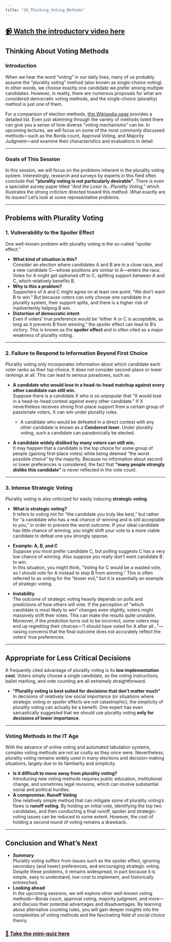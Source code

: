 ```yaml
---
title: "28_Thinking_Voting_Methods"
---
```


## [📹 Watch the introductory video here](https://wsdmoodle.waseda.jp/mod/millvi/view.php?id=5062828)
## Thinking About Voting Methods

### Introduction
When we hear the word “voting” in our daily lives, many of us probably assume the “plurality voting” method (also known as single-choice voting). In other words, we choose exactly one candidate we prefer among multiple candidates. However, in reality, there are numerous proposals for what are considered democratic voting methods, and the single-choice (plurality) method is just one of them.

For a comparison of election methods, [this Wikipedia page](https://en.wikipedia.org/wiki/Comparison_of_voting_rules) provides a detailed list. Even just skimming through the variety of methods listed there can give you a sense of how diverse “voting mechanisms” can be. In upcoming lectures, we will focus on some of the most commonly discussed methods—such as the Borda count, Approval Voting, and Majority Judgment—and examine their characteristics and evaluations in detail.

---

### Goals of This Session
In this session, we will focus on the problems inherent in the plurality voting system. Interestingly, research and surveys by experts in this field often conclude that **“plurality voting is not particularly desirable”**. There is even a specialist survey paper titled “*And the Loser Is…Plurality Voting*,” which illustrates the strong criticism directed toward this method. What exactly are its issues? Let’s look at some representative problems.

---

## Problems with Plurality Voting

### 1. Vulnerability to the Spoiler Effect
One well-known problem with plurality voting is the so-called “spoiler effect.”

- **What kind of situation is this?**  
  Consider an election where candidates A and B are in a close race, and a new candidate C—whose positions are similar to A—enters the race. Votes for A might get siphoned off to C, splitting support between A and C, which relatively benefits B.  
- **Why is this a problem?**  
  Supporters of A and C might agree on at least one point: “We don’t want B to win.” But because voters can only choose one candidate in a plurality system, their support splits, and there is a higher risk of inadvertently helping B win.  
- **Distortion of democratic intent**  
  Even if voters’ true preference would be “either A or C is acceptable, as long as it prevents B from winning,” the spoiler effect can lead to B’s victory. This is known as the **spoiler effect** and is often cited as a major weakness of plurality voting.

---

### 2. Failure to Respond to Information Beyond First Choice
Plurality voting only incorporates information about which candidate each voter ranks as their top choice. It does not consider second-place or lower rankings at all. This can lead to serious paradoxes, such as:

- **A candidate who would lose in a head-to-head matchup against every other candidate can still win.**  
  Suppose there is a candidate X who is so unpopular that “X would lose in a head-to-head contest against every other candidate.” If X nevertheless receives strong first-place support from a certain group of passionate voters, X can win under plurality rules.  
  - A candidate who would be defeated in a direct contest with any other candidate is known as a **Condorcet loser**. Under plurality voting, such a candidate can paradoxically be elected.  

- **A candidate widely disliked by many voters can still win.**  
  It may happen that a candidate is the top choice for some group of people (gaining first-place votes) while being deemed “the worst possible choice” by the majority. Because no information about second or lower preferences is considered, the fact that **“many people strongly dislike this candidate”** is never reflected in the vote count.

---

### 3. Intense Strategic Voting
Plurality voting is also criticized for easily inducing **strategic voting**.

- **What is strategic voting?**  
  It refers to voting not for “the candidate you truly like best,” but rather for “a candidate who has a real chance of winning and is still acceptable to you,” in order to prevent the worst outcome. If your ideal candidate has little chance of winning, you might shift your vote to a more viable candidate to defeat one you strongly oppose.

- **Example: A, B, and C**  
  Suppose you most prefer candidate C, but polling suggests C has a very low chance of winning. Also suppose you really don’t want candidate B to win.  
  In this situation, you might think, “Voting for C would be a wasted vote, so I should vote for A instead to stop B from winning.” This is often referred to as voting for the “lesser evil,” but it is essentially an example of strategic voting.

- **Instability**  
  The outcome of strategic voting heavily depends on polls and predictions of how others will vote. If the perception of “which candidate is most likely to win” changes even slightly, voters might massively shift their votes. This can make the results quite unstable. Moreover, if the prediction turns out to be incorrect, some voters may end up regretting their choices—“I should have voted for A after all…”—raising concerns that the final outcome does not accurately reflect the voters’ true preferences.

---

## Appropriate for Less Critical Decisions
A frequently cited advantage of plurality voting is its **low implementation cost**. Voters simply choose a single candidate, so the voting instructions, ballot marking, and vote counting are all extremely straightforward.

- **“Plurality voting is best suited for decisions that don’t matter much”**  
  In decisions of relatively low social importance (or situations where strategic voting or spoiler effects are not catastrophic), the simplicity of plurality voting can actually be a benefit. One expert has even sarcastically suggested that we should use plurality voting **only for decisions of lower importance**.

---

### Voting Methods in the IT Age
With the advance of online voting and automated tabulation systems, complex voting methods are not as costly as they once were. Nevertheless, plurality voting remains widely used in many elections and decision-making situations, largely due to its familiarity and simplicity.

- **Is it difficult to move away from plurality voting?**  
  Introducing new voting methods requires public education, institutional change, and sometimes legal revisions, which can involve substantial social and political hurdles.  
- **A compromise: Runoff Voting**  
  One relatively simple method that can mitigate some of plurality voting’s flaws is **runoff voting**. By holding an initial vote, identifying the top two candidates, and then conducting a final runoff, spoiler and strategic-voting issues can be reduced to some extent. However, the cost of holding a second round of voting remains a drawback.

---

## Conclusion and What’s Next
- **Summary**  
  Plurality voting suffers from issues such as the spoiler effect, ignoring secondary (and lower) preferences, and encouraging strategic voting. Despite these problems, it remains widespread, in part because it is simple, easy to understand, low-cost to implement, and historically entrenched.  
- **Looking ahead**  
  In the upcoming sessions, we will explore other well-known voting methods—Borda count, approval voting, majority judgment, and more—and discuss their potential advantages and disadvantages. By learning about alternative counting rules, you will gain deeper insights into the complexities of voting methods and the fascinating field of social choice theory.
### [📝 Take the mini-quiz here](https://wsdmoodle.waseda.jp/mod/quiz/view.php?id=5062835)

